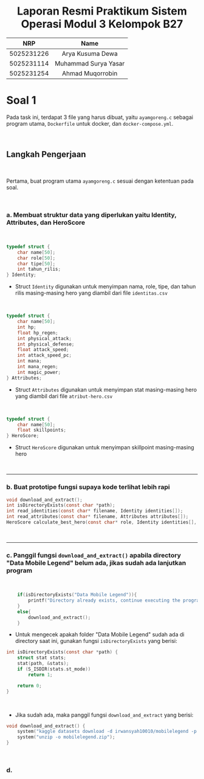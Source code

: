 <div align=center>
    
# Laporan Resmi Praktikum Sistem Operasi Modul 3 Kelompok B27


|    NRP     |      Name      |
| :--------: | :------------: |
| 5025231226 | Arya Kusuma Dewa |
| 5025231114 | Muhammad Surya Yasar |
| 5025231254 | Ahmad Muqorrobin |

</div>

# Soal 1
Pada task ini, terdapat 3 file yang harus dibuat, yaitu `ayamgoreng.c` sebagai program utama, `Dockerfile` untuk docker, dan `docker-compose.yml`.

<br>

## Langkah Pengerjaan

<br>

Pertama, buat program utama `ayamgoreng.c` sesuai dengan ketentuan pada soal.

<br>

### a. Membuat struktur data yang diperlukan yaitu Identity, Attributes, dan HeroScore

<br>

```c
typedef struct {
    char name[50];
    char role[50];
    char tipe[50];
    int tahun_rilis;
} Identity;
```

- Struct `Identity` digunakan untuk menyimpan nama, role, tipe, dan tahun rilis masing-masing hero yang diambil dari file `identitas.csv`

<br>

```c
typedef struct {
    char name[50];
    int hp;
    float hp_regen;
    int physical_attack;
    int physical_defense;
    float attack_speed;
    int attack_speed_pc;
    int mana;
    int mana_regen;
    int magic_power;
} Attributes;
```

- Struct `Attributes` digunakan untuk menyimpan stat masing-masing hero yang diambil dari file `atribut-hero.csv`

<br>

```c
typedef struct {
    char name[50];
    float skillpoints;
} HeroScore;
```

- Struct `HeroScore` digunakan untuk menyimpan skillpoint masing-masing hero

<br>

---

### b. Buat prototipe fungsi supaya kode terlihat lebih rapi


```c
void download_and_extract();
int isDirectoryExists(const char *path);
int read_identities(const char* filename, Identity identities[]);
int read_attributes(const char* filename, Attributes attributes[]);
HeroScore calculate_best_hero(const char* role, Identity identities[], int id_count, Attributes attributes[], int att_count);
```

<br>

---


### c. Panggil fungsi `download_and_extract()` apabila directory "Data Mobile Legend" belum ada, jikas sudah ada lanjutkan program

<br>

```c
    if(isDirectoryExists("Data Mobile Legend")){
    	printf("Directory already exists, continue executing the program\n");
    }
    else{
    	download_and_extract();
    }
```

- Untuk mengecek apakah folder "Data Mobile Legend" sudah ada di directory saat ini, gunakan fungsi `isDirectoryExists` yang berisi:

```c
int isDirectoryExists(const char *path) {
    struct stat stats;
    stat(path, &stats);
    if (S_ISDIR(stats.st_mode))
        return 1;

    return 0;
}
```

<br>

- Jika sudah ada, maka panggil fungsi `download_and_extract` yang berisi:

```c
void download_and_extract() {
    system("kaggle datasets download -d irwansyah10010/mobilelegend -p .");
    system("unzip -o mobilelegend.zip");
}
```

<br>

### d. 
